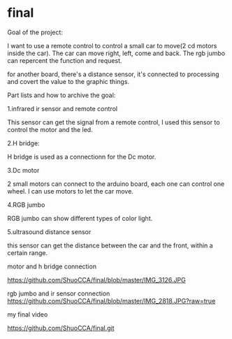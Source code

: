 # final


Goal of the project:


I want to use a remote control to control a small car to move(2 cd motors inside the car). The car can move right, left, come and back. The rgb jumbo can repercent the function and request. 

for another board, there's a distance sensor, it's connected to processing and covert the value to the graphic things.


Part lists and how to archive the goal:


1.infrared ir sensor and remote control

This sensor can get the signal from a remote control, I used this sensor to control the motor and the led.



2.H bridge:

H bridge is used as a connectionn  for the Dc motor. 


3.Dc  motor

2 small motors can connect to the arduino board, each one can control one wheel. I can use motors to let the car move.


4.RGB jumbo

RGB jumbo can show different types of color light. 


5.ultrasound distance sensor

this sensor can get the distance between the car and the front, within a certain range.



motor and h bridge connection

https://github.com/ShuoCCA/final/blob/master/IMG_3126.JPG

rgb jumbo and ir sensor connection
https://github.com/ShuoCCA/final/blob/master/IMG_2818.JPG?raw=true




my final video

https://github.com/ShuoCCA/final.git

